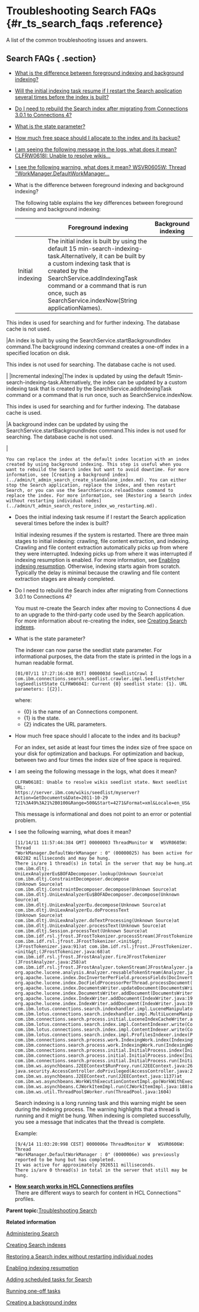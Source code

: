 # Troubleshooting Search FAQs {#r_ts_search_faqs .reference}

A list of the common troubleshooting issues and answers.

## Search FAQs { .section}

-   [What is the difference between foreground indexing and background indexing?](r_ts_search_faqs.md#indexing_differences)
-   [Will the initial indexing task resume if I restart the Search application several times before the index is built?](r_ts_search_faqs.md#initial_indexing)
-   [Do I need to rebuild the Search index after migrating from Connections 3.0.1 to Connections 4?](r_ts_search_faqs.md#rebuild_index)
-   [What is the state parameter?](r_ts_search_faqs.md#state_parameter)
-   [How much free space should I allocate to the index and its backup?](r_ts_search_faqs.md#free_space)
-   [I am seeing the following message in the logs, what does it mean? CLFRW0618I: Unable to resolve wikis...](r_ts_search_faqs.md#CLFRW0618I)
-   [I see the following warning, what does it mean? WSVR0605W: Thread "WorkManager.DefaultWorkManager...](r_ts_search_faqs.md#WSVR0605W)

-   What is the difference between foreground indexing and background indexing?

    The following table explains the key differences between foreground indexing and background indexing:

    | |Foreground indexing|Background indexing|
    |--|-------------------|-------------------|
    |Initial indexing|The initial index is built by using the default 15 min-search-indexing-task.Alternatively, it can be built by a custom indexing task that is created by the SearchService.addIndexingTask command or a command that is run once, such as SearchService.indexNow\(String applicationNames\).

This index is used for searching and for further indexing. The database cache is not used.

|An index is built by using the SearchService.startBackgroundIndex command.The background indexing command creates a one-off index in a specified location on disk.

This index is not used for searching. The database cache is not used.

|
    |Incremental indexing|The index is updated by using the default 15min-search-indexing-task.Alternatively, the index can be updated by a custom indexing task that is created by the SearchService.addIndexingTask command or a command that is run once, such as SearchService.indexNow.

This index is used for searching and for further indexing. The database cache is used.

|A background index can be updated by using the SearchService.startBackgroundIndex command.This index is not used for searching. The database cache is not used.

|

    You can replace the index at the default index location with an index created by using background indexing. This step is useful when you want to rebuild the Search index but want to avoid downtime. For more information, see [Creating a background index](../admin/t_admin_search_create_standalone_index.md). You can either stop the Search application, replace the index, and then restart Search, or you can use the SearchService.reloadIndex command to replace the index. For more information, see [Restoring a Search index without restarting individual nodes](../admin/t_admin_search_restore_index_wo_restarting.md).

-   Does the initial indexing task resume if I restart the Search application several times before the index is built?

    Initial indexing resumes if the system is restarted. There are three main stages to initial indexing: crawling, file content extraction, and indexing. Crawling and file content extraction automatically picks up from where they were interrupted. Indexing picks up from where it was interrupted if indexing resumption is enabled. For more information, see [Enabling indexing resumption](../admin/t_admin_search_resume_crawls.md). Otherwise, indexing starts again from scratch. Typically the delay is minimal because the crawling and file content extraction stages are already completed.

-   Do I need to rebuild the Search index after migrating from Connections 3.0.1 to Connections 4?

    You must re-create the Search index after moving to Connections 4 due to an upgrade to the third-party code used by the Search application. For more information about re-creating the index, see [Creating Search indexes](../admin/c_admin_search_create_indexes.md).

-   What is the state parameter?

    The indexer can now parse the seedlist state parameter. For informational purposes, the data from the state is printed in the logs in a human readable format.

    ```
    [01/07/11 17:27:16:430 BST] 0000003d SeedlistCrawl I 
    com.ibm.connections.search.seedlist.crawler.impl.SeedlistFetcher 
    logSeedlistState CLFRW0604I: Current {0} seedlist state: {1}. URL parameters: [{2}].
    ```

    where:

    -   \{0\} is the name of an Connections component.
    -   \{1\} is the state.
    -   \{2\} indicates the URL parameters.
-   How much free space should I allocate to the index and its backup?

    For an index, set aside at least four times the index size of free space on your disk for optimization and backups. For optimization and backup, between two and four times the index size of free space is required.

-   I am seeing the following message in the logs, what does it mean?

    ```
    CLFRW0618I: Unable to resolve wikis seedlist state. Next seedlist URL: 
    https://server.ibm.com/wikis/seedlist/myserver?Action=GetDocuments&Date=2011-10-29
    T21%3A49%3A21%2B0100&Range=500&Start=4271&Format=xml&Locale=en_US&
    ```

    This message is informational and does not point to an error or potential problem.

-   I see the following warning, what does it mean?

    ```
    [11/14/11 11:57:44:384 GMT] 00000003 ThreadMonitor W   WSVR0605W: Thread 
    "WorkManager.DefaultWorkManager : 0" (00000025) has been active for 692282 milliseconds and may be hung.  
    There is/are 1 thread(s) in total in the server that may be hung.at com.ibm.dltj.
    UniLexAnalyzerEu$BOFADecomposer.lookup(Unknown Source)at com.ibm.dltj.ConstraintDecomposer.decompose
    (Unknown Source)at com.ibm.dltj.ConstraintDecomposer.decompose(Unknown Source)at 
    com.ibm.dltj.UniLexAnalyzerEu$BOFADecomposer.decompose(Unknown Source)at 
    com.ibm.dltj.UniLexAnalyzerEu.decompose(Unknown Source)at com.ibm.dltj.UniLexAnalyzerEu.doProcessText
    (Unknown Source)at com.ibm.dltj.UniLexAnalyzer.doTextProcessing(Unknown Source)at 
    com.ibm.dltj.UniLexAnalyzer.processText(Unknown Source)at com.ibm.dltj.Session.processText(Unknown Source)at 
    com.ibm.idf.rsl.jfrost.JFrostTokenizer.processStream(JFrostTokenizer.java:116)at 
    com.ibm.idf.rsl.jfrost.JFrostTokenizer.<init&gt;(JFrostTokenizer.java:91)at com.ibm.idf.rsl.jfrost.JFrostTokenizer.
    <init&gt;(JFrostTokenizer.java:68)at com.ibm.idf.rsl.jfrost.JFrostAnalyzer.fireJFrostTokenizer
    (JFrostAnalyzer.java:258)at com.ibm.idf.rsl.jfrost.JFrostAnalyzer.tokenStream(JFrostAnalyzer.java:131)at 
    org.apache.lucene.analysis.Analyzer.reusableTokenStream(Analyzer.java:52)at 
    org.apache.lucene.index.DocInverterPerField.processFields(DocInverterPerField.java:64)at 
    org.apache.lucene.index.DocFieldProcessorPerThread.processDocument(DocFieldProcessorPerThread.java:246)at 
    org.apache.lucene.index.DocumentsWriter.updateDocument(DocumentsWriter.java:826)at 
    org.apache.lucene.index.DocumentsWriter.addDocument(DocumentsWriter.java:802)at 
    org.apache.lucene.index.IndexWriter.addDocument(IndexWriter.java:1998)at 
    org.apache.lucene.index.IndexWriter.addDocument(IndexWriter.java:1972)at 
    com.ibm.lotus.connections.search.indexhandler.impl.LuceneManipulator.addDocument(LuceneManipulator.java:117)at 
    com.ibm.lotus.connections.search.indexhandler.impl.MultiLuceneManipulator.addDocument(MultiLuceneManipulator.java:88)at 
    com.ibm.connections.search.process.initial.LuceneIndexCacheWriter.addFacetedDocument(LuceneIndexCacheWriter.java:139)at 
    com.ibm.lotus.connections.search.index.impl.ContentIndexer.write(ContentIndexer.java:274)at 
    com.ibm.lotus.connections.search.index.impl.ContentIndexer.write(ContentIndexer.java:248)at 
    com.ibm.lotus.connections.search.index.impl.ProfilesIndexer.index(ProfilesIndexer.java:305)at 
    com.ibm.connections.search.process.work.IndexingWork.index(IndexingWork.java:269)at 
    com.ibm.connections.search.process.work.IndexingWork.run(IndexingWork.java:176)at 
    com.ibm.connections.search.process.initial.InitialProcess.index(InitialProcess.java:395)at 
    com.ibm.connections.search.process.initial.InitialProcess.index(InitialProcess.java:342)at 
    com.ibm.connections.search.process.initial.InitialProcess.run(InitialProcess.java:262)at 
    com.ibm.ws.asynchbeans.J2EEContext$RunProxy.run(J2EEContext.java:264)at 
    java.security.AccessController.doPrivileged(AccessController.java:202)at 
    com.ibm.ws.asynchbeans.J2EEContext.run(J2EEContext.java:1137)at 
    com.ibm.ws.asynchbeans.WorkWithExecutionContextImpl.go(WorkWithExecutionContextImpl.java:199)at 
    com.ibm.ws.asynchbeans.CJWorkItemImpl.run(CJWorkItemImpl.java:188)at 
    com.ibm.ws.util.ThreadPool$Worker.run(ThreadPool.java:1604)
    ```

    Search indexing is a long running task and this warning might be seen during the indexing process. The warning highlights that a thread is running and it might be hung. When indexing is completed successfully, you see a message that indicates that the thread is complete.

    Example:

    ```
    [9/4/14 11:03:20:998 CEST] 0000006e ThreadMonitor W   WSVR0606W: Thread 
    "WorkManager.DefaultWorkManager : 0" (0000006e) was previously reported to be hung but has completed.  
    It was active for approximately 3926511 milliseconds.  
    There is/are 0 thread(s) in total in the server that still may be hung.
    ```


-   **[How search works in HCL Connections profiles](../troubleshoot/r_search_profiles.md)**  
There are different ways to search for content in HCL Connections™ profiles.

**Parent topic:**[Troubleshooting Search](../troubleshoot/c_ts_search.md)

**Related information**  


[Administering Search](../admin/c_admin_homepage_search.md)

[Creating Search indexes](../admin/c_admin_search_create_indexes.md)

[Restoring a Search index without restarting individual nodes](../admin/t_admin_search_restore_index_wo_restarting.md)

[Enabling indexing resumption](../admin/t_admin_search_resume_crawls.md)

[Adding scheduled tasks for Search](../admin/t_admin_search_configure_index_tasks.md)

[Running one-off tasks](../admin/t_admin_search_one_off_tasks.md)

[Creating a background index](../admin/t_admin_search_create_standalone_index.md)

